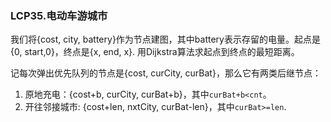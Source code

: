 ### LCP35.电动车游城市

我们将{cost, city, battery}作为节点建图，其中battery表示存留的电量。起点是{0, start,0}，终点是{x, end, x}. 用Dijkstra算法求起点到终点的最短距离。

记每次弹出优先队列的节点是{cost, curCity, curBat}，那么它有两类后继节点：
1. 原地充电：{cost+b, curCity, curBat+b}，其中```curBat+b<cnt```。
2. 开往邻接城市: {cost+len, nxtCity, curBat-len}，其中```curBat>=len```.


